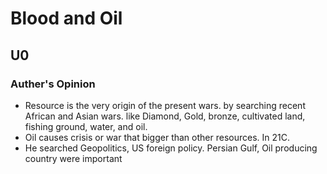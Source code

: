 # Blood and Oil
## U0
### Auther's Opinion
* Resource is the very origin of the present wars.
by searching recent African and Asian wars.
like Diamond, Gold, bronze, cultivated land, fishing ground,
water, and oil.
* Oil causes crisis or war that bigger than other resources.
In 21C.
* He searched Geopolitics, US foreign policy.
Persian Gulf, Oil producing country were important
